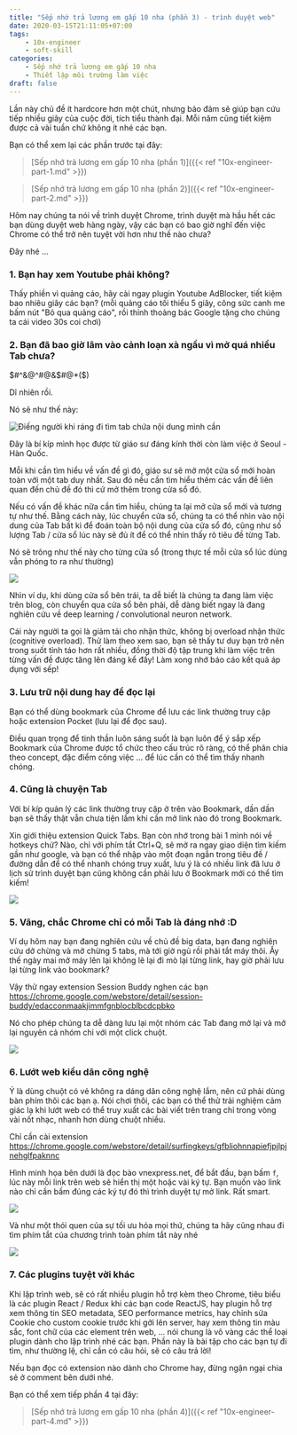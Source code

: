 ```yaml
---
title: "Sếp nhớ trả lương em gấp 10 nha (phần 3) - trình duyệt web"
date: 2020-03-15T21:11:05+07:00
tags:
    - 10x-engineer
    - soft-skill
categories:
    - Sếp nhớ trả lương em gấp 10 nha
    - Thiết lập môi trường làm việc
draft: false
---
```


Lần này chủ đề ít hardcore hơn một chút, nhưng bảo đảm sẽ giúp bạn cứu tiếp nhiều giây của cuộc đời, tích tiểu thành đại. Mỗi năm cũng tiết kiệm được cả vài tuần chứ không ít nhé các bạn.


Bạn có thể xem lại các phần trước tại đây:
>[Sếp nhớ trả lương em gấp 10 nha (phần 1)]({{< ref "10x-engineer-part-1.md" >}})

>[Sếp nhớ trả lương em gấp 10 nha (phần 2)]({{< ref "10x-engineer-part-2.md" >}})


Hôm nay chúng ta nói về trình duyệt Chrome, trình duyệt mà hầu hết các bạn dùng duyệt web hàng ngày, vậy các bạn có bao giờ nghĩ đến việc Chrome có thể trở nên tuyệt vời hơn như thế nào chưa?

Đây nhé ...

### 1. Bạn hay xem Youtube phải không?

Thấy phiền vì quảng cáo, hãy cài ngay plugin Youtube AdBlocker, tiết kiệm bao nhiêu giây các bạn?
(mỗi quảng cáo tối thiểu 5 giây, công sức canh me bấm nút "Bỏ qua quảng cáo", rồi thỉnh thoảng bác Google tặng cho chúng ta cái video 30s coi chơi)


### 2. Bạn đã bao giờ lâm vào cảnh loạn xà ngầu vì mở quá nhiều Tab chưa? 

$#^&@^#@&$#@*($)

Dĩ nhiên rồi.

Nó sẽ như thế này:

![](/img/10x-chrome-tabs.png "Điếng người khi ráng đi tìm tab chứa nội dung mình cần")


Đây là bí kíp mình học được từ giáo sư đáng kính thời còn làm việc ở Seoul - Hàn Quốc.

Mỗi khi cần tìm hiểu về vấn đề gì đó, giáo sư sẽ mở một cửa sổ mới hoàn toàn với một tab duy nhất.
Sau đó nếu cần tìm hiểu thêm các vấn đề liên quan đến chủ đề đó thì cứ mở thêm trong cửa sổ đó.

Nếu có vấn đề khác nữa cần tìm hiểu, chúng ta lại mở cửa sổ mới và tương tự như thế.
Bằng cách này, lúc chuyển cửa sổ, chúng ta có thể nhìn vào nội dung của Tab bất kì để đoán toàn bộ nội dung của cửa sổ đó, cũng như số lượng Tab / cửa sổ lúc này sẽ đủ ít để có thể nhìn thấy rõ tiêu đề từng Tab.

Nó sẽ trông như thế này cho từng cửa sổ  (trong thực tế mỗi cửa sổ lúc dùng vẫn phóng to ra như thường)

![](/img/10x-chrome-simplify.png)

Nhìn ví dụ, khi dùng cửa sổ bên trái, ta dễ biết là chúng ta đang làm việc trên blog, còn chuyển qua cửa sổ bên phải, dễ dàng biết ngay là đang nghiên cứu về deep learning / convolutional neuron network.

Cái này người ta gọi là giảm tải cho nhận thức, không bị overload nhận thức (cognitive overload). Thử làm theo xem sao, bạn sẽ thấy tư duy bạn trở nên trong suốt tỉnh táo hơn rất nhiều, đồng thời độ tập trung khi làm việc trên từng vấn đề được tăng lên đáng kể đấy! Làm xong nhớ báo cáo kết quả áp dụng với sếp!

### 3. Lưu trữ nội dung hay để đọc lại

Bạn có thể dùng bookmark của Chrome để lưu các link thường truy cập hoặc extension Pocket (lưu lại để đọc sau).

Điều quan trọng để tinh thần luôn sáng suốt là bạn luôn để ý sắp xếp Bookmark của Chrome được tổ chức theo cấu trúc rõ ràng, có thể phân chia theo concept, đặc điểm công việc ... để lúc cần có thể tìm thấy nhanh chóng.

### 4. Cũng là chuyện Tab

Với bí kíp quản lý các link thường truy cập ở trên vào Bookmark, dần dần bạn sẽ thấy thật vẫn chưa tiện lắm khi cần mở link nào đó trong Bookmark.

Xin giới thiệu extension Quick Tabs. Bạn còn nhớ trong bài 1 mình nói về hotkeys chứ? Nào, chỉ với phím tắt Ctrl+Q, sẽ mở ra ngay giao diện tìm kiếm gần như google, và bạn có thể nhập vào một đoạn ngắn trong tiêu đề / đường dẫn để có thể nhanh chóng truy xuất, lưu ý là có nhiều link đã lưu ở lịch sử trình duyệt bạn cũng không cần phải lưu ở Bookmark mới có thể tìm kiếm!

![](/img/10x-chrome-bookmark.png)

### 5. Vâng, chắc Chrome chỉ có mỗi Tab là đáng nhớ :D

Ví dụ hôm nay bạn đang nghiên cứu về chủ đề big data, bạn đang nghiên cứu dở chừng và mở chừng 5 tabs, mà tới giờ ngủ rồi phải tắt máy thôi. Ấy thế ngày mai mở máy lên lại không lẽ lại đi mò lại từng link, hay giờ phải lưu lại từng link vào bookmark?

Vậy thử ngay extension Session Buddy nghen các bạn https://chrome.google.com/webstore/detail/session-buddy/edacconmaakjimmfgnblocblbcdcpbko

Nó cho phép chúng ta dễ dàng lưu lại một nhóm các Tab đang mở lại và mở lại nguyên cả nhóm chỉ với một click chuột.

![](/img/10x-chrome-session-buddy.png)

### 6. Lướt web kiểu dân công nghệ

Ý là dùng chuột có vẻ không ra dáng dân công nghệ lắm, nên cứ phải dùng bàn phím thôi các bạn ạ.
Nói chơi thôi, các bạn có thể thử trải nghiệm cảm giác lạ khi lướt web có thể truy xuất các bài viết trên trang chỉ trong vòng vài nốt nhạc, nhanh hơn dùng chuột nhiều.

Chỉ cần cài extension https://chrome.google.com/webstore/detail/surfingkeys/gfbliohnnapiefjpjlpjnehglfpaknnc

Hình minh họa bên dưới là đọc bào vnexpress.net, để bắt đầu, bạn bấm ```f```, lúc này mỗi link trên web sẽ hiển thị một hoặc vài ký tự. Bạn muốn vào link nào chỉ cần bấm đúng các ký tự đó thì trình duyệt tự mở link. Rất smart.

![](/img/10x-chrome-surfing-keys.png)

Và như một thói quen của sự tối ưu hóa mọi thứ, chúng ta hãy cũng nhau đi tìm phím tắt của chương trình toàn phím tắt này nhé

![](/img/10x-chrome-surfing-keys-2.png)

### 7. Các plugins tuyệt vời khác

Khi lập trình web, sẽ có rất nhiều plugin hỗ trợ kèm theo Chrome, tiêu biểu là các plugin React / Redux khi các bạn code ReactJS, hay plugin hỗ trợ xem thông tin SEO metadata, SEO performance metrics, hay chỉnh sửa Cookie cho custom cookie trước khi gởi lên server, hay xem thông tin màu sắc, font chữ của các element trên web, ... nói chung là vô vàng các thể loại plugin dành cho lập trình nhé các bạn. Phần này là bài tập cho các bạn tự đi tìm, như thường lệ, chỉ cần có câu hỏi, sẽ có câu trả lời!

Nếu bạn đọc có extension nào dành cho Chrome hay, đừng ngận ngại chia sẻ ở comment bên dưới nhé.


Bạn có thể xem tiếp phần 4 tại đây:
>[Sếp nhớ trả lương em gấp 10 nha (phần 4)]({{< ref "10x-engineer-part-4.md" >}})
